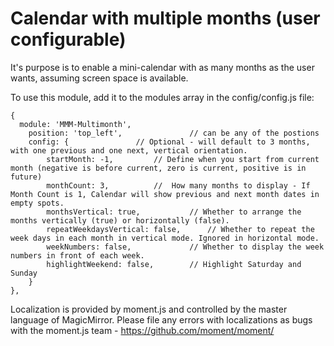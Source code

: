 # Calendar with multiple months (user configurable)

It's purpose is to enable a mini-calendar with as many months as the user wants, assuming screen space is available.

To use this module, add it to the modules array in the config/config.js file:

```
{
  module: 'MMM-Multimonth',
	position: 'top_left', 				// can be any of the postions
	config: { 				// Optional - will default to 3 months, with one previous and one next, vertical orientation. 
		startMonth: -1, 		// Define when you start from current month (negative is before current, zero is current, positive is in future) 
		monthCount: 3, 			//  How many months to display - If Month Count is 1, Calendar will show previous and next month dates in empty spots.  
		monthsVertical: true, 			// Whether to arrange the months vertically (true) or horizontally (false).
		repeatWeekdaysVertical: false,		// Whether to repeat the week days in each month in vertical mode. Ignored in horizontal mode.
		weekNumbers: false, 			// Whether to display the week numbers in front of each week.
		highlightWeekend: false, 		// Highlight Saturday and Sunday
	}
},
```

Localization is provided by moment.js and controlled by the master language of MagicMirror. Please file any errors with localizations as bugs with the moment.js team - https://github.com/moment/moment/
